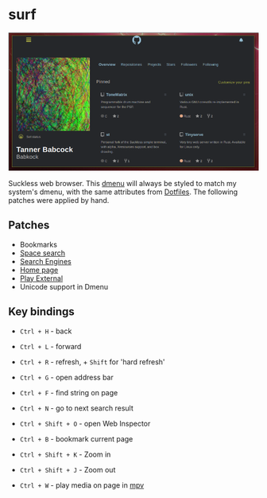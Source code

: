 # surf

![Screenshot](https://raw.githubusercontent.com/Babkock/surf/master/screenshot.png)

Suckless web browser. This [dmenu](https://github.com/Babkock/dmenu) will always be styled to match my system's dmenu, with the same attributes from [Dotfiles](https://github.com/Babkock/Dotfiles). The following patches were applied by hand.

## Patches

* Bookmarks
* [Space search](https://surf.suckless.org/patches/spacesearch/)
* [Search Engines](https://surf.suckless.org/patches/searchengines/)
* [Home page](https://surf.suckless.org/patches/homepage/)
* [Play External](https://surf.suckless.org/patches/playexternal)
* Unicode support in Dmenu

## Key bindings

* `Ctrl + H` - back
* `Ctrl + L` - forward
* `Ctrl + R` - refresh, + `Shift` for 'hard refresh'
* `Ctrl + G` - open address bar
* `Ctrl + F` - find string on page
* `Ctrl + N` - go to next search result
* `Ctrl + Shift + O` - open Web Inspector
* `Ctrl + B` - bookmark current page

* `Ctrl + Shift + K` - Zoom in
* `Ctrl + Shift + J` - Zoom out
* `Ctrl + W` - play media on page in [mpv](https://github.com/mpv-player/mpv)

